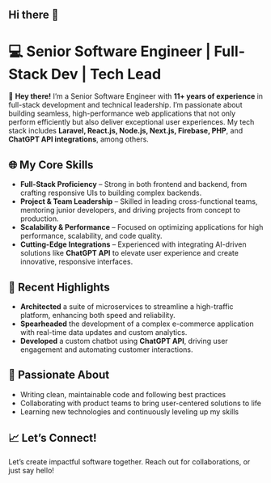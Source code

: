 ## Hi there 👋

# 💻 Senior Software Engineer | Full-Stack Dev | Tech Lead

👋 **Hey there!** I’m a Senior Software Engineer with **11+ years of experience** in full-stack development and technical leadership. I’m passionate about building seamless, high-performance web applications that not only perform efficiently but also deliver exceptional user experiences. My tech stack includes **Laravel, React.js, Node.js, Next.js, Firebase, PHP**, and **ChatGPT API integrations**, among others.

## 🌐 My Core Skills

- **Full-Stack Proficiency** – Strong in both frontend and backend, from crafting responsive UIs to building complex backends.
- **Project & Team Leadership** – Skilled in leading cross-functional teams, mentoring junior developers, and driving projects from concept to production.
- **Scalability & Performance** – Focused on optimizing applications for high performance, scalability, and code quality.
- **Cutting-Edge Integrations** – Experienced with integrating AI-driven solutions like **ChatGPT API** to elevate user experience and create innovative, responsive interfaces.

## 🚀 Recent Highlights

- **Architected** a suite of microservices to streamline a high-traffic platform, enhancing both speed and reliability.
- **Spearheaded** the development of a complex e-commerce application with real-time data updates and custom analytics.
- **Developed** a custom chatbot using **ChatGPT API**, driving user engagement and automating customer interactions.

## 🎯 Passionate About

- Writing clean, maintainable code and following best practices
- Collaborating with product teams to bring user-centered solutions to life
- Learning new technologies and continuously leveling up my skills

## 📈 Let’s Connect!
Let’s create impactful software together. Reach out for collaborations, or just say hello!
